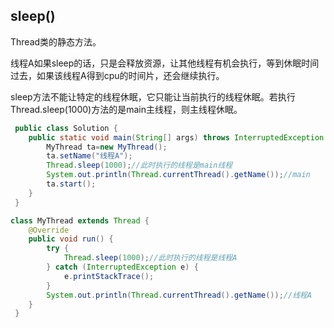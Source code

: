 ## sleep()

Thread类的静态方法。

线程A如果sleep的话，只是会释放资源，让其他线程有机会执行，等到休眠时间过去，如果该线程A得到cpu的时间片，还会继续执行。

sleep方法不能让特定的线程休眠，它只能让当前执行的线程休眠。若执行Thread.sleep(1000)方法的是main主线程，则主线程休眠。

```java
 public class Solution {
    public static void main(String[] args) throws InterruptedException {
        MyThread ta=new MyThread();
        ta.setName("线程A");
        Thread.sleep(1000);//此时执行的线程是main线程
        System.out.println(Thread.currentThread().getName());//main
        ta.start();
    }
 }

class MyThread extends Thread {
    @Override
    public void run() {
        try {
            Thread.sleep(1000);//此时执行的线程是线程A
        } catch (InterruptedException e) {
            e.printStackTrace();
        }
        System.out.println(Thread.currentThread().getName());//线程A
    }
 }
```










